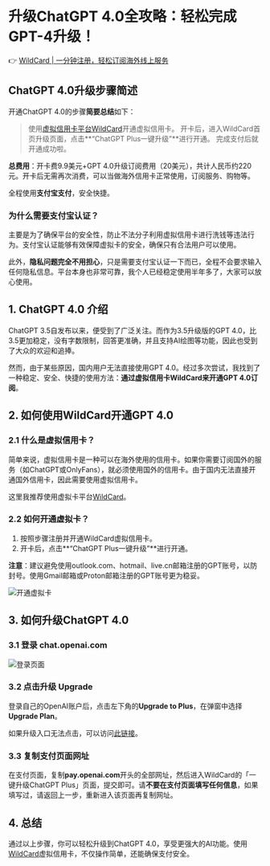 # 升级ChatGPT 4.0全攻略：轻松完成GPT-4升级！

👉 [WildCard | 一分钟注册，轻松订阅海外线上服务](https://bbtdd.com/WildCard)

## ChatGPT 4.0升级步骤简述

开通ChatGPT 4.0的步骤**简要总结**如下：

> 使用[虚拟信用卡平台WildCard](https://bbtdd.com/WildCard)开通虚拟信用卡。
> 开卡后，进入WildCard首页升级页面，点击**“ChatGPT Plus一键升级”**进行开通。
> 完成支付后就开通成功啦。

**总费用**：开卡费9.9美元+GPT 4.0升级订阅费用（20美元），共计人民币约220元。开卡后无需再次消费，可以当做海外信用卡正常使用，订阅服务、购物等。

全程使用**支付宝支付**，安全快捷。

### 为什么需要支付宝认证？

主要是为了确保平台的安全性，防止不法分子利用虚拟信用卡进行洗钱等违法行为。支付宝认证能够有效保障虚拟卡的安全，确保只有合法用户可以使用。

此外，**隐私问题完全不用担心**，只是需要支付宝认证一下而已，全程不会要求输入任何隐私信息。平台本身也非常可靠，我个人已经稳定使用半年多了，大家可以放心使用。

## 1. ChatGPT 4.0 介绍

ChatGPT 3.5自发布以来，便受到了广泛关注。而作为3.5升级版的GPT 4.0，比3.5更加稳定，没有字数限制，回答更准确，并且支持AI绘图等功能，因此也受到了大众的欢迎和追捧。

然而，由于某些原因，国内用户无法直接使用GPT 4.0。经过多次尝试，我找到了一种稳定、安全、快捷的使用方法：**通过虚拟信用卡WildCard来开通GPT 4.0订阅**。

## 2. 如何使用WildCard开通GPT 4.0

### 2.1 什么是虚拟信用卡？

简单来说，虚拟信用卡是一种可以在海外使用的信用卡。如果你需要订阅国外的服务（如ChatGPT或OnlyFans），就必须使用国外的信用卡。由于国内无法直接开通国外信用卡，因此需要使用虚拟信用卡。

这里我推荐使用虚拟卡平台[WildCard](https://bbtdd.com/WildCard)。

### 2.2 如何开通虚拟卡？

1. 按照步骤注册并开通WildCard虚拟信用卡。
2. 开卡后，点击**“ChatGPT Plus一键升级”**进行开通。

**注意**：建议避免使用outlook.com、hotmail、live.cn邮箱注册的GPT账号，以防封号。使用Gmail邮箱或Proton邮箱注册的GPT账号更为稳妥。

![开通虚拟卡](https://bbtdd.com/img/763791390617748.webp)

## 3. 如何升级ChatGPT 4.0

### 3.1 登录 chat.openai.com

![登录页面](https://bbtdd.com/img/60037890.webp)

### 3.2 点击升级 Upgrade

登录自己的OpenAI账户后，点击左下角的**Upgrade to Plus**，在弹窗中选择**Upgrade Plan**。

如果升级入口无法点击，可以访问[此链接](https://chat.openai.com/invite/accepted)。

### 3.3 复制支付页面网址

在支付页面，复制**pay.openai.com**开头的全部网址，然后进入WildCard的「一键升级ChatGPT Plus」页面，提交即可。请**不要在支付页面填写任何信息**，如果填写过，请返回上一步，重新进入该页面再复制网址。

## 4. 总结

通过以上步骤，你可以轻松升级到ChatGPT 4.0，享受更强大的AI功能。使用[WildCard](https://bbtdd.com/WildCard)虚拟信用卡，不仅操作简单，还能确保支付安全。